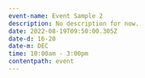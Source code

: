```yaml
---
event-name: Event Sample 2
description: No description for now.
date: 2022-08-19T09:50:00.305Z
date-d: 16-20
date-m: DEC
time: 10:00am - 3:00pm
contentpath: event
---
```

